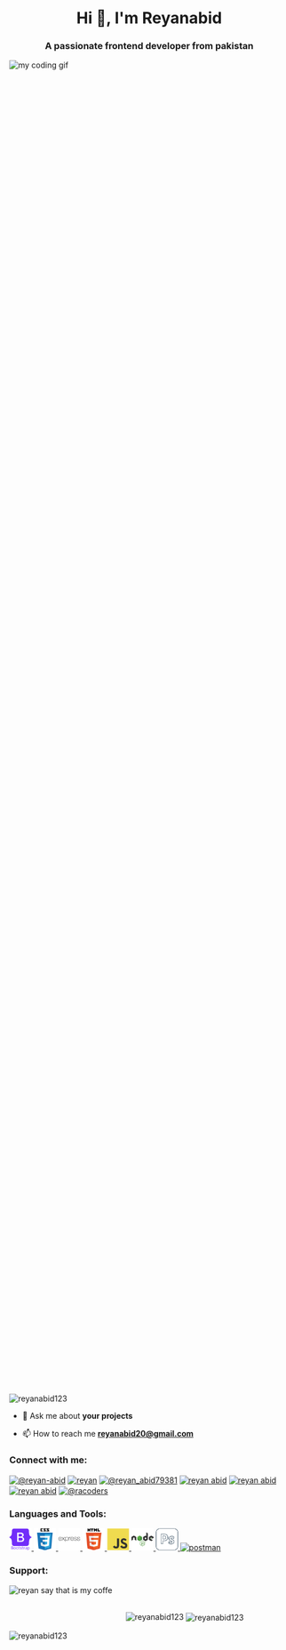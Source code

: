 <h1 align="center">Hi 👋, I'm Reyanabid</h1>
<h3 align="center">A passionate frontend developer from pakistan</h3>
<img  style="float: right; height: 60vh; width: 90vh;" src="https://camo.githubusercontent.com/19db51af5f90f1b152bc0b9078f5fe97053955be5074f03f17019c70345bdcdb/68747470733a2f2f6d69726f2e6d656469756d2e636f6d2f6d61782f313336302f302a37513379765349765f7430696f4a2d5a2e676966" alt="my coding gif">
<p align="left"> <img src="https://komarev.com/ghpvc/?username=reyanabid123&label=Profile%20views&color=0e75b6&style=flat" alt="reyanabid123" /> </p>

- 💬 Ask me about **your projects**

- 📫 How to reach me **reyanabid20@gmail.com**

<h3 align="left">Connect with me:</h3>
<p align="left">
<a href="https://codepen.io/@reyan-abid" target="blank"><img align="center" src="https://raw.githubusercontent.com/rahuldkjain/github-profile-readme-generator/master/src/images/icons/Social/codepen.svg" alt="@reyan-abid" height="30" width="40" /></a>
<a href="https://dev.to/reyan" target="blank"><img align="center" src="https://raw.githubusercontent.com/rahuldkjain/github-profile-readme-generator/master/src/images/icons/Social/devto.svg" alt="reyan" height="30" width="40" /></a>
<a href="https://twitter.com/@reyan_abid79381" target="blank"><img align="center" src="https://raw.githubusercontent.com/rahuldkjain/github-profile-readme-generator/master/src/images/icons/Social/twitter.svg" alt="@reyan_abid79381" height="30" width="40" /></a>
<a href="https://linkedin.com/in/reyan abid" target="blank"><img align="center" src="https://raw.githubusercontent.com/rahuldkjain/github-profile-readme-generator/master/src/images/icons/Social/linked-in-alt.svg" alt="reyan abid" height="30" width="40" /></a>
<a href="https://stackoverflow.com/users/reyan abid" target="blank"><img align="center" src="https://raw.githubusercontent.com/rahuldkjain/github-profile-readme-generator/master/src/images/icons/Social/stack-overflow.svg" alt="reyan abid" height="30" width="40" /></a>
<a href="https://fb.com/reyan abid" target="blank"><img align="center" src="https://raw.githubusercontent.com/rahuldkjain/github-profile-readme-generator/master/src/images/icons/Social/facebook.svg" alt="reyan abid" height="30" width="40" /></a>
<a href="https://www.youtube.com/c/@racoders" target="blank"><img align="center" src="https://raw.githubusercontent.com/rahuldkjain/github-profile-readme-generator/master/src/images/icons/Social/youtube.svg" alt="@racoders" height="30" width="40" /></a>
</p>

<h3 align="left">Languages and Tools:</h3>
<p align="left"> <a href="https://getbootstrap.com" target="_blank" rel="noreferrer"> <img src="https://raw.githubusercontent.com/devicons/devicon/master/icons/bootstrap/bootstrap-plain-wordmark.svg" alt="bootstrap" width="40" height="40"/> </a> <a href="https://www.w3schools.com/css/" target="_blank" rel="noreferrer"> <img src="https://raw.githubusercontent.com/devicons/devicon/master/icons/css3/css3-original-wordmark.svg" alt="css3" width="40" height="40"/> </a> <a href="https://expressjs.com" target="_blank" rel="noreferrer"> <img src="https://raw.githubusercontent.com/devicons/devicon/master/icons/express/express-original-wordmark.svg" alt="express" width="40" height="40"/> </a> <a href="https://www.w3.org/html/" target="_blank" rel="noreferrer"> <img src="https://raw.githubusercontent.com/devicons/devicon/master/icons/html5/html5-original-wordmark.svg" alt="html5" width="40" height="40"/> </a> <a href="https://developer.mozilla.org/en-US/docs/Web/JavaScript" target="_blank" rel="noreferrer"> <img src="https://raw.githubusercontent.com/devicons/devicon/master/icons/javascript/javascript-original.svg" alt="javascript" width="40" height="40"/> </a> <a href="https://nodejs.org" target="_blank" rel="noreferrer"> <img src="https://raw.githubusercontent.com/devicons/devicon/master/icons/nodejs/nodejs-original-wordmark.svg" alt="nodejs" width="40" height="40"/> </a> <a href="https://www.photoshop.com/en" target="_blank" rel="noreferrer"> <img src="https://raw.githubusercontent.com/devicons/devicon/master/icons/photoshop/photoshop-line.svg" alt="photoshop" width="40" height="40"/> </a> <a href="https://postman.com" target="_blank" rel="noreferrer"> <img src="https://www.vectorlogo.zone/logos/getpostman/getpostman-icon.svg" alt="postman" width="40" height="40"/> </a> </p>

<h3 align="left">Support:</h3>
<p><a href="https://www.buymeacoffee.com/reyanabid"> <img align="left" src="https://cdn.buymeacoffee.com/buttons/v2/default-yellow.png" height="50" width="210" alt="reyan say that is my coffe" /></a></p><br><br>

<p><img align="left" src="https://github-readme-stats.vercel.app/api/top-langs?username=reyanabid123&show_icons=true&locale=en&layout=compact" alt="reyanabid123" /></p>

<p>&nbsp;<img align="center" src="https://github-readme-stats.vercel.app/api?username=reyanabid123&show_icons=true&locale=en" alt="reyanabid123" /></p>

<p><img align="center" src="https://github-readme-streak-stats.herokuapp.com/?user=reyanabid123&" alt="reyanabid123" /></p>
